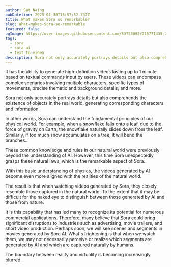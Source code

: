 ```yaml
---
author: Sat Naing
pubDatetime: 2023-01-30T15:57:52.737Z
title: What makes Sora so remarkable?
slug: What-makes-Sora-so-remarkable
featured: false
ogImage: https://user-images.githubusercontent.com/53733092/215771435-25408246-2309-4f8b-a781-1f3d93bdf0ec.png
tags:
  - sora
  - sora ai
  - text_to_video
description: Sora not only accurately portrays details but also comprehends the existence of objects in the real world, generating corresponding characters and information.
---
```


It has the ability to generate high-definition videos lasting up to 1 minute based on textual commands input by users. These videos can encompass complex scenarios involving multiple characters, specific types of movements, precise thematic and background details, and more.

Sora not only accurately portrays details but also comprehends the existence of objects in the real world, generating corresponding characters and information.

In other words, Sora can understand the fundamental principles of our physical world. For example, when a snowflake falls onto a leaf, due to the force of gravity on Earth, the snowflake naturally slides down from the leaf. Similarly, if too much snow accumulates on a tree, it will bend the branches...

These common knowledge and rules in our natural world were previously beyond the understanding of AI. However, this time Sora unexpectedly grasps these natural laws, which is the remarkable aspect of Sora.

With this basic understanding of physics, the videos generated by AI become even more aligned with the realities of the natural world.

The result is that when watching videos generated by Sora, they closely resemble those captured in the natural world. To the extent that it may be difficult for the naked eye to distinguish between those generated by AI and those from nature.

It is this capability that has led many to recognize its potential for numerous commercial applications. Therefore, many believe that Sora could bring significant disruptions to industries such as advertising, movie trailers, and short video production. Perhaps soon, we will see scenes and segments in movies generated by Sora AI. What's frightening is that when we watch them, we may not necessarily perceive or realize which segments are generated by AI and which are captured naturally by humans.

The boundary between reality and virtuality is becoming increasingly blurred.


